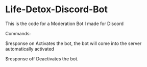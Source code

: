 # Life-Detox-Discord-Bot
This is the code for a Moderation Bot I made for Discord

Commands:

$response on
Activates the bot, the bot will come into the server automatically activated

$response off
Deactivates the bot. 
